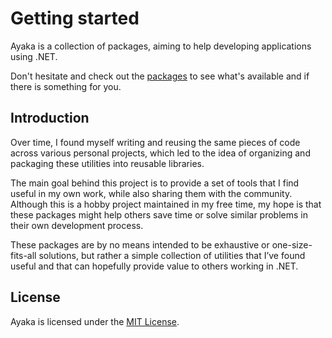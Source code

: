 # Getting started

Ayaka is a collection of packages, aiming to help developing applications using .NET.

Don't hesitate and check out the [packages](./packages) to see what's available and if there is something
for you.

## Introduction

Over time, I found myself writing and reusing the same pieces of code across various personal projects,
which led to the idea of organizing and packaging these utilities into reusable libraries.

The main goal behind this project is to provide a set of tools that I find useful in my own work,
while also sharing them with the community. Although this is a hobby project maintained in my free time,
my hope is that these packages might help others save time or solve similar problems in their own
development process.

These packages are by no means intended to be exhaustive or one-size-fits-all solutions, but rather
a simple collection of utilities that I’ve found useful and that can hopefully provide value to others
working in .NET.

## License

Ayaka is licensed under the [MIT License](https://github.com/Xzelsius/Ayaka?tab=MIT-1-ov-file#readme).
